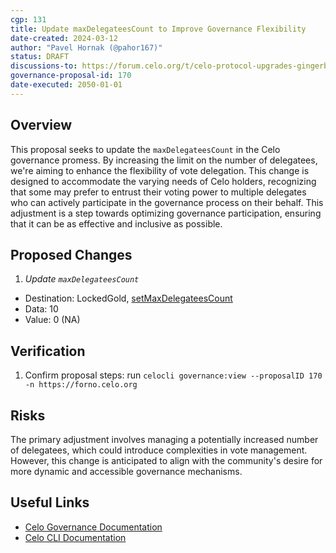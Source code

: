 ```yaml
---
cgp: 131
title: Update maxDelegateesCount to Improve Governance Flexibility
date-created: 2024-03-12
author: "Pavel Hornak (@pahor167)"
status: DRAFT
discussions-to: https://forum.celo.org/t/celo-protocol-upgrades-gingerbread-hard-fork-and-contracts-release-10/6612
governance-proposal-id: 170
date-executed: 2050-01-01
---
```


## Overview

This proposal seeks to update the `maxDelegateesCount` in the Celo governance promess. By increasing the limit on the number of delegatees, we're aiming to enhance the flexibility of vote delegation. This change is designed to accommodate the varying needs of Celo holders, recognizing that some may prefer to entrust their voting power to multiple delegates who can actively participate in the governance process on their behalf. This adjustment is a step towards optimizing governance participation, ensuring that it can be as effective and inclusive as possible.

## Proposed Changes

1. *Update `maxDelegateesCount`*
 - Destination: LockedGold, [setMaxDelegateesCount](https://github.com/celo-org/celo-monorepo/blob/7a2d29e9ffdef6cf078254142e61f896994c8a8b/packages/protocol/contracts/governance/LockedGold.sol#L160)
 - Data: 10
 - Value: 0 (NA)

## Verification

1. Confirm proposal steps: run `celocli governance:view --proposalID 170 -n https://forno.celo.org `

## Risks

The primary adjustment involves managing a potentially increased number of delegatees, which could introduce complexities in vote management. However, this change is anticipated to align with the community's desire for more dynamic and accessible governance mechanisms.

## Useful Links

- [Celo Governance Documentation](https://docs.celo.org/celo-owner-guide/governance)
- [Celo CLI Documentation](https://docs.celo.org/command-line-interface/introduction)
